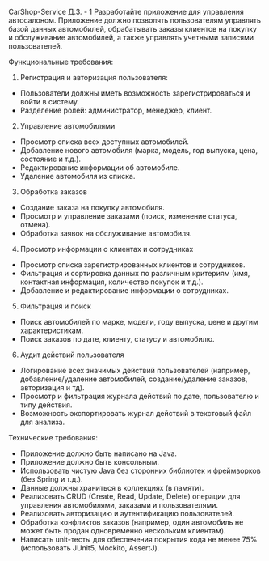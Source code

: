 CarShop-Service
Д.З. - 1
Разработайте приложение для управления автосалоном. Приложение должно позволять пользователям управлять базой данных автомобилей, обрабатывать заказы клиентов на покупку и обслуживание автомобилей, а также управлять учетными записями пользователей.

Функциональные требования:

1. Регистрация и авторизация пользователя:
- Пользователи должны иметь возможность зарегистрироваться и войти в систему.
- Разделение ролей: администратор, менеджер, клиент.
2. Управление автомобилями
- Просмотр списка всех доступных автомобилей.
- Добавление нового автомобиля (марка, модель, год выпуска, цена, состояние и т.д.).
- Редактирование информации об автомобиле.
- Удаление автомобиля из списка.
3. Обработка заказов
- Создание заказа на покупку автомобиля.
- Просмотр и управление заказами (поиск, изменение статуса, отмена).
- Обработка заявок на обслуживание автомобиля.
4. Просмотр информации о клиентах и сотрудниках
- Просмотр списка зарегистрированных клиентов и сотрудников.
- Фильтрация и сортировка данных по различным критериям (имя, контактная информация, количество покупок и т.д.).
- Добавление и редактирование информации о сотрудниках.
5. Фильтрация и поиск
- Поиск автомобилей по марке, модели, году выпуска, цене и другим характеристикам.
- Поиск заказов по дате, клиенту, статусу и автомобилю.
6. Аудит действий пользователя
- Логирование всех значимых действий пользователей (например, добавление/удаление автомобилей, создание/удаление заказов, авторизация и тд).
- Просмотр и фильтрация журнала действий по дате, пользователю и типу действия.
- Возможность экспортировать журнал действий в текстовый файл для анализа.

Технические требования:

- Приложение должно быть написано на Java.
- Приложение должно быть консольным.
- Использовать чистую Java без сторонних библиотек и фреймворков (без Spring и т.д.).
- Данные должны храниться в коллекциях (в памяти).
- Реализовать CRUD (Create, Read, Update, Delete) операции для управления автомобилями, заказами и пользователями.
- Реализовать авторизацию и аутентификацию пользователей.
- Обработка конфликтов заказов (например, один автомобиль не может быть продан одновременно нескольким клиентам).
- Написать unit-тесты для обеспечения покрытия кода не менее 75% (использовать JUnit5, Mockito, AssertJ).
